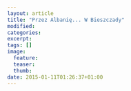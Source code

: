 ```yaml
---
layout: article
title: "Przez Albanię... W Bieszczady"
modified:
categories: 
excerpt:
tags: []
image:
  feature:
  teaser:
  thumb:
date: 2015-01-11T01:26:37+01:00
---
```


